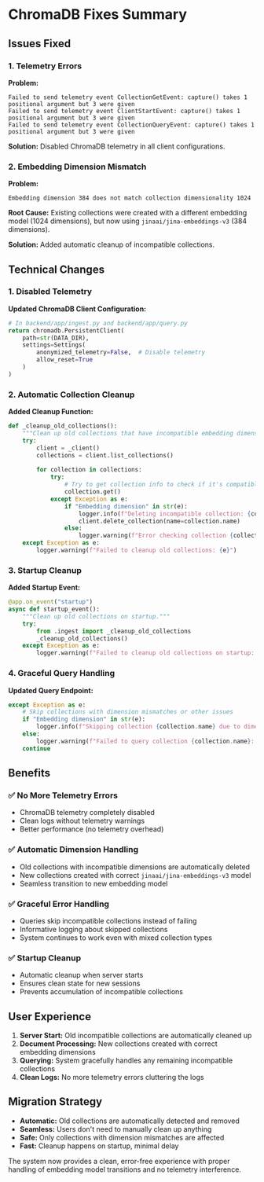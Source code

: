 # ChromaDB Fixes Summary

## Issues Fixed

### 1. Telemetry Errors
**Problem:** 
```
Failed to send telemetry event CollectionGetEvent: capture() takes 1 positional argument but 3 were given
Failed to send telemetry event ClientStartEvent: capture() takes 1 positional argument but 3 were given
Failed to send telemetry event CollectionQueryEvent: capture() takes 1 positional argument but 3 were given
```

**Solution:** Disabled ChromaDB telemetry in all client configurations.

### 2. Embedding Dimension Mismatch
**Problem:**
```
Embedding dimension 384 does not match collection dimensionality 1024
```

**Root Cause:** Existing collections were created with a different embedding model (1024 dimensions), but now using `jinaai/jina-embeddings-v3` (384 dimensions).

**Solution:** Added automatic cleanup of incompatible collections.

## Technical Changes

### 1. Disabled Telemetry
**Updated ChromaDB Client Configuration:**

```python
# In backend/app/ingest.py and backend/app/query.py
return chromadb.PersistentClient(
    path=str(DATA_DIR),
    settings=Settings(
        anonymized_telemetry=False,  # Disable telemetry
        allow_reset=True
    )
)
```

### 2. Automatic Collection Cleanup
**Added Cleanup Function:**

```python
def _cleanup_old_collections():
    """Clean up old collections that have incompatible embedding dimensions."""
    try:
        client = _client()
        collections = client.list_collections()
        
        for collection in collections:
            try:
                # Try to get collection info to check if it's compatible
                collection.get()
            except Exception as e:
                if "Embedding dimension" in str(e):
                    logger.info(f"Deleting incompatible collection: {collection.name}")
                    client.delete_collection(name=collection.name)
                else:
                    logger.warning(f"Error checking collection {collection.name}: {e}")
    except Exception as e:
        logger.warning(f"Failed to cleanup old collections: {e}")
```

### 3. Startup Cleanup
**Added Startup Event:**

```python
@app.on_event("startup")
async def startup_event():
    """Clean up old collections on startup."""
    try:
        from .ingest import _cleanup_old_collections
        _cleanup_old_collections()
    except Exception as e:
        logger.warning(f"Failed to cleanup old collections on startup: {e}")
```

### 4. Graceful Query Handling
**Updated Query Endpoint:**

```python
except Exception as e:
    # Skip collections with dimension mismatches or other issues
    if "Embedding dimension" in str(e):
        logger.info(f"Skipping collection {collection.name} due to dimension mismatch (old model)")
    else:
        logger.warning(f"Failed to query collection {collection.name}: {e}")
    continue
```

## Benefits

### ✅ **No More Telemetry Errors**
- ChromaDB telemetry completely disabled
- Clean logs without telemetry warnings
- Better performance (no telemetry overhead)

### ✅ **Automatic Dimension Handling**
- Old collections with incompatible dimensions are automatically deleted
- New collections created with correct `jinaai/jina-embeddings-v3` model
- Seamless transition to new embedding model

### ✅ **Graceful Error Handling**
- Queries skip incompatible collections instead of failing
- Informative logging about skipped collections
- System continues to work even with mixed collection types

### ✅ **Startup Cleanup**
- Automatic cleanup when server starts
- Ensures clean state for new sessions
- Prevents accumulation of incompatible collections

## User Experience

1. **Server Start:** Old incompatible collections are automatically cleaned up
2. **Document Processing:** New collections created with correct embedding dimensions
3. **Querying:** System gracefully handles any remaining incompatible collections
4. **Clean Logs:** No more telemetry errors cluttering the logs

## Migration Strategy

- **Automatic:** Old collections are automatically detected and removed
- **Seamless:** Users don't need to manually clean up anything
- **Safe:** Only collections with dimension mismatches are affected
- **Fast:** Cleanup happens on startup, minimal delay

The system now provides a clean, error-free experience with proper handling of embedding model transitions and no telemetry interference.